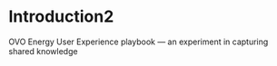 # Introduction2

OVO Energy User Experience playbook — an experiment in capturing shared knowledge


